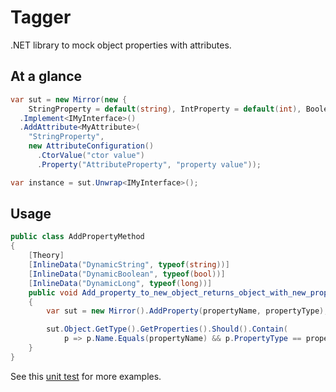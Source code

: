 # Tagger

.NET library to mock object properties with attributes.

## At a glance

```csharp
var sut = new Mirror(new {
	StringProperty = default(string), IntProperty = default(int), BooleanProperty = default(bool) })
  .Implement<IMyInterface>()
  .AddAttribute<MyAttribute>(
    "StringProperty",
    new AttributeConfiguration()
      .CtorValue("ctor value")
      .Property("AttributeProperty", "property value"));

var instance = sut.Unwrap<IMyInterface>();
```

## Usage

```csharp
public class AddPropertyMethod
{
    [Theory]
    [InlineData("DynamicString", typeof(string))]
    [InlineData("DynamicBoolean", typeof(bool))]
    [InlineData("DynamicLong", typeof(long))]
    public void Add_property_to_new_object_returns_object_with_new_property(string propertyName, Type propertyType)
    {
        var sut = new Mirror().AddProperty(propertyName, propertyType);

        sut.Object.GetType().GetProperties().Should().Contain(
            p => p.Name.Equals(propertyName) && p.PropertyType == propertyType);
    }
}
```
See this [unit test](https://github.com/gsscoder/tagger/blob/master/src/Tagger.Tests/Unit/MirrorTests.cs) for more examples.